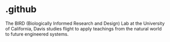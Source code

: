 # .github
The BIRD (Biologically Informed Research and Design) Lab at the University of California, Davis studies flight to apply teachings from the natural world to future engineered systems.
